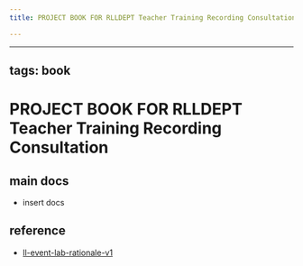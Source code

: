 ```yaml
---
title: PROJECT BOOK FOR RLLDEPT Teacher Training Recording Consultation

---
```



---
tags: book
---

PROJECT BOOK FOR RLLDEPT Teacher Training Recording Consultation
===

main docs
---

- insert docs

reference
---

- [ll-event-lab-rationale-v1](/AunryFEcRm6SG8qAbHAyIw)

